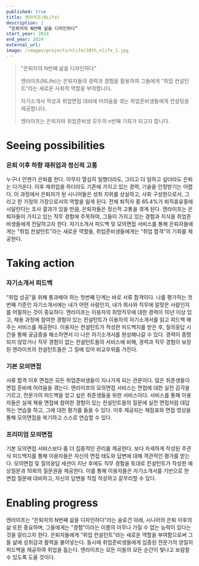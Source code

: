 ```yaml
---
published: true
title: 엔라이프(NLife)
description: |
 “은퇴자의 N번째 삶을 디자인하다”
start_year: 2024
end_year: 2024
external_url:
image: /images/projects/nlife/38th_nlife_1.jpg
---
```


>"은퇴자의 N번째 삶을 디자인하다" 
>
> 엔라이프(NLife)는 은퇴자들의 경력과 경험을 활용하여 그들에게 “취업 컨설턴트”라는 새로운 사회적 역할을 부여합니다. 
>
> 자기소개서 작성과 취업면접 대비에 어려움을 겪는 취업준비생들에게 컨설팅을 제공합니다.
>
> 엔라이프는 은퇴자와 취업준비생 모두의 n번째 기회가 되고자 합니다.

# Seeing possibilities

### 은퇴 이후 하향 재취업과 정신적 고통

누구나 언젠가 은퇴를 한다. 아무리 열심히 일했더라도, 그리고 더 일하고 싶더라도 은퇴는 다가온다. 이후 재취업을 하더라도 기존에 가지고 있는 경력, 기술을 인정받기는 어렵다. 이 과정에서 은퇴자가 된 시니어들은 성취 지위를 상실하고, 사회 구성원으로서, 그리고 한 가정의 가장으로서의 역할을 잃게 된다. 전체 퇴직자 중 65.4%가 퇴직휴유증에 시달린다는 조사 결과가 있을 만큼, 은퇴자들은 정신적 고통을 겪게 된다. 엔라이프는 은퇴자들이 가지고 있는 직무 경험에 주목하여, 그들이 가지고 있는 경험과 지식을 취업준비생들에게 전달하고자 한다. 자기소개서 피드백 및 모의면접 서비스를 통해 은퇴자들에게는 “취업 컨설턴트”라는 새로운 역할을, 취업준비생들에게는 “취업 합격”의 기회를 제공한다. 

# Taking action

### 자기소개서 피드백

“취업 성공”을 위해 통과해야 하는 첫번째 단계는 바로 서류 합격이다. 나를 평가하는 첫번째 기준인 자기소개서에는 내가 어떤 사람인지, 내가 회사와 직무에 알맞은 사람인지를 어필하는 것이 중요하다. 엔라이프는 이용자의 희망직무에 대한 경력이 10년 이상 있고, 채용 과정에 참여한 경험이 있는 컨설턴트가 이용자의 자기소개서를 읽고 피드백 해주는 서비스를 제공한다. 이용자는 컨설턴트가 작성한 피드백지를 받은 후, 질의응답 시간을 통해 궁금증을 해소하면서 더 나은 자기소개서를 완성해나갈 수 있다. 경력이 증명되지 않았거나 직무 경험이 없는 컨설턴트들의 서비스에 비해, 경력과 직무 경험이 보장된 엔라이프의 컨설턴트들은 그 질에 있어 비교우위를 가진다. 

### 기본 모의면접

서류 합격 이후 면접은 모든 취업준비생들이 지나가게 되는 관문이다. 많은 취준생들이 면접 준비에 어려움을 겪는다. 엔라이프의 모의면접 서비스는 면접에 대한 실전 감각을 기르고, 전문가의 피드백을 얻고 싶은 취준생들을 위한 서비스이다. 서비스를 통해 이용자들은 실제 채용 면접에 참여한 경험이 있는 컨설턴트들의 질문에 실전 면접처럼 대답하는 연습을 하고, 그에 대한 평가를 들을 수 있다. 이후 제공되는 채점표와 면접 영상을 통해 모의면접을 복기하고 스스로 연습할 수 있다.

### 프리미엄 모의면접

기본 모의면접 서비스보다 좀 더 집중적인 관리를 제공한다. 보다 자세하게 작성된 주관식 피드백지를 통해 이용자들은 자신의 면접 태도와 답변에 대해 객관적인 평가를 받는다. 모의면접 및 질의응답 세션이 지난 후에도 직무 경험을 토대로 컨설턴트가 작성한 예상질문과 10회의 질문권을 제공한다. 이를 통해 이용자들은 자기소개서를 기반으로 한 면접 질문에 대비하고, 자신의 답변을 직접 작성하고 갈무리할 수 있다.

# Enabling progress

엔라이프는 “은퇴자의 N번째 삶을 디자인하다”라는 슬로건 아래, 시니어의 은퇴 이후의 삶 또한 중요하며, 그들에게는 “경험”이라는 이름의 아무나 가질 수 없는 능력이 있다는 것을 알리고자 한다. 은퇴자들에게 “취업 컨설턴트”라는 새로운 역할을 부여함으로써 그들 삶에 성취감과 활력을 불어넣는다. 동시에 취업준비생들에게 입증된 전문가의 양질의 피드백을 제공하여 취업을 돕는다. 엔라이프는 모든 이들의 모든 순간이 빛나고 보람찰 수 있도록 도울 것이다.
